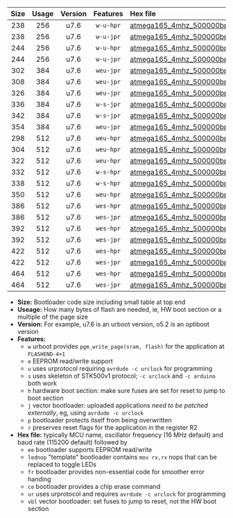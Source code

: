 |Size|Usage|Version|Features|Hex file|
|:-:|:-:|:-:|:-:|:--|
|238|256|u7.6|`w-u-hpr`|[atmega165_4mhz_500000bps_ur.hex](https://raw.githubusercontent.com/stefanrueger/urboot/main//atmega165_4mhz_500000bps_ur.hex)|
|238|256|u7.6|`w-u-jpr`|[atmega165_4mhz_500000bps_ur_vbl.hex](https://raw.githubusercontent.com/stefanrueger/urboot/main//atmega165_4mhz_500000bps_ur_vbl.hex)|
|244|256|u7.6|`w-u-hpr`|[atmega165_4mhz_500000bps_lednop_ur.hex](https://raw.githubusercontent.com/stefanrueger/urboot/main//atmega165_4mhz_500000bps_lednop_ur.hex)|
|244|256|u7.6|`w-u-jpr`|[atmega165_4mhz_500000bps_lednop_ur_vbl.hex](https://raw.githubusercontent.com/stefanrueger/urboot/main//atmega165_4mhz_500000bps_lednop_ur_vbl.hex)|
|302|384|u7.6|`weu-jpr`|[atmega165_4mhz_500000bps_ee_ur_vbl.hex](https://raw.githubusercontent.com/stefanrueger/urboot/main//atmega165_4mhz_500000bps_ee_ur_vbl.hex)|
|308|384|u7.6|`weu-jpr`|[atmega165_4mhz_500000bps_ee_lednop_ur_vbl.hex](https://raw.githubusercontent.com/stefanrueger/urboot/main//atmega165_4mhz_500000bps_ee_lednop_ur_vbl.hex)|
|326|384|u7.6|`weu-jpr`|[atmega165_4mhz_500000bps_ee_lednop_fr_ur_vbl.hex](https://raw.githubusercontent.com/stefanrueger/urboot/main//atmega165_4mhz_500000bps_ee_lednop_fr_ur_vbl.hex)|
|336|384|u7.6|`w-s-jpr`|[atmega165_4mhz_500000bps_vbl.hex](https://raw.githubusercontent.com/stefanrueger/urboot/main//atmega165_4mhz_500000bps_vbl.hex)|
|342|384|u7.6|`w-s-jpr`|[atmega165_4mhz_500000bps_lednop_vbl.hex](https://raw.githubusercontent.com/stefanrueger/urboot/main//atmega165_4mhz_500000bps_lednop_vbl.hex)|
|354|384|u7.6|`weu-jpr`|[atmega165_4mhz_500000bps_ee_lednop_fr_ce_ur_vbl.hex](https://raw.githubusercontent.com/stefanrueger/urboot/main//atmega165_4mhz_500000bps_ee_lednop_fr_ce_ur_vbl.hex)|
|298|512|u7.6|`weu-hpr`|[atmega165_4mhz_500000bps_ee_ur.hex](https://raw.githubusercontent.com/stefanrueger/urboot/main//atmega165_4mhz_500000bps_ee_ur.hex)|
|304|512|u7.6|`weu-hpr`|[atmega165_4mhz_500000bps_ee_lednop_ur.hex](https://raw.githubusercontent.com/stefanrueger/urboot/main//atmega165_4mhz_500000bps_ee_lednop_ur.hex)|
|322|512|u7.6|`weu-hpr`|[atmega165_4mhz_500000bps_ee_lednop_fr_ur.hex](https://raw.githubusercontent.com/stefanrueger/urboot/main//atmega165_4mhz_500000bps_ee_lednop_fr_ur.hex)|
|332|512|u7.6|`w-s-hpr`|[atmega165_4mhz_500000bps.hex](https://raw.githubusercontent.com/stefanrueger/urboot/main//atmega165_4mhz_500000bps.hex)|
|338|512|u7.6|`w-s-hpr`|[atmega165_4mhz_500000bps_lednop.hex](https://raw.githubusercontent.com/stefanrueger/urboot/main//atmega165_4mhz_500000bps_lednop.hex)|
|350|512|u7.6|`weu-hpr`|[atmega165_4mhz_500000bps_ee_lednop_fr_ce_ur.hex](https://raw.githubusercontent.com/stefanrueger/urboot/main//atmega165_4mhz_500000bps_ee_lednop_fr_ce_ur.hex)|
|386|512|u7.6|`wes-hpr`|[atmega165_4mhz_500000bps_ee.hex](https://raw.githubusercontent.com/stefanrueger/urboot/main//atmega165_4mhz_500000bps_ee.hex)|
|386|512|u7.6|`wes-jpr`|[atmega165_4mhz_500000bps_ee_vbl.hex](https://raw.githubusercontent.com/stefanrueger/urboot/main//atmega165_4mhz_500000bps_ee_vbl.hex)|
|392|512|u7.6|`wes-hpr`|[atmega165_4mhz_500000bps_ee_lednop.hex](https://raw.githubusercontent.com/stefanrueger/urboot/main//atmega165_4mhz_500000bps_ee_lednop.hex)|
|392|512|u7.6|`wes-jpr`|[atmega165_4mhz_500000bps_ee_lednop_vbl.hex](https://raw.githubusercontent.com/stefanrueger/urboot/main//atmega165_4mhz_500000bps_ee_lednop_vbl.hex)|
|422|512|u7.6|`wes-hpr`|[atmega165_4mhz_500000bps_ee_lednop_fr.hex](https://raw.githubusercontent.com/stefanrueger/urboot/main//atmega165_4mhz_500000bps_ee_lednop_fr.hex)|
|422|512|u7.6|`wes-jpr`|[atmega165_4mhz_500000bps_ee_lednop_fr_vbl.hex](https://raw.githubusercontent.com/stefanrueger/urboot/main//atmega165_4mhz_500000bps_ee_lednop_fr_vbl.hex)|
|464|512|u7.6|`wes-hpr`|[atmega165_4mhz_500000bps_ee_lednop_fr_ce.hex](https://raw.githubusercontent.com/stefanrueger/urboot/main//atmega165_4mhz_500000bps_ee_lednop_fr_ce.hex)|
|464|512|u7.6|`wes-jpr`|[atmega165_4mhz_500000bps_ee_lednop_fr_ce_vbl.hex](https://raw.githubusercontent.com/stefanrueger/urboot/main//atmega165_4mhz_500000bps_ee_lednop_fr_ce_vbl.hex)|

- **Size:** Bootloader code size including small table at top end
- **Useage:** How many bytes of flash are needed, ie, HW boot section or a multiple of the page size
- **Version:** For example, u7.6 is an urboot version, o5.2 is an optiboot version
- **Features:**
  + `w` urboot provides `pgm_write_page(sram, flash)` for the application at `FLASHEND-4+1`
  + `e` EEPROM read/write support
  + `u` uses urprotocol requiring `avrdude -c urclock` for programming
  + `s` uses skeleton of STK500v1 protocol; `-c urclock` and `-c arduino` both work
  + `h` hardware boot section: make sure fuses are set for reset to jump to boot section
  + `j` vector bootloader: uploaded applications *need to be patched externally*, eg, using `avrdude -c urclock`
  + `p` bootloader protects itself from being overwritten
  + `r` preserves reset flags for the application in the register R2
- **Hex file:** typically MCU name, oscillator frequency (16 MHz default) and baud rate (115200 default) followed by
  + `ee` bootloader supports EEPROM read/write
  + `lednop` "template" bootloader contains `mov rx,rx` nops that can be replaced to toggle LEDs
  + `fr` bootloader provides non-essential code for smoother error handing
  + `ce` bootloader provides a chip erase command
  + `ur` uses urprotocol and requires `avrdude -c urclock` for programming
  + `vbl` vector bootloader: set fuses to jump to reset, not the HW boot section
